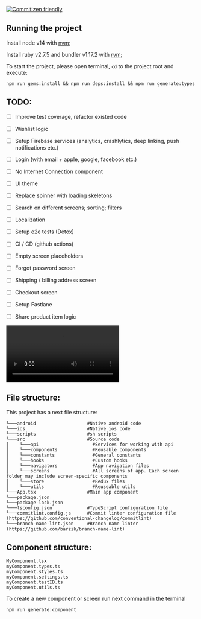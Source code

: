 [![Commitizen friendly](https://img.shields.io/badge/commitizen-friendly-brightgreen.svg)](http://commitizen.github.io/cz-cli/)

## Running the project

Install node v14 with [nvm](https://github.com/nvm-sh/nvm);

Install ruby v2.7.5 and bundler v1.17.2 with [rvm](https://rvm.io/rvm/install);

To start the project, please open terminal, `cd` to the project root and execute:

    npm run gems:install && npm run deps:install && npm run generate:types

## TODO:
- [ ] Improve test coverage, refactor existed code
- [ ] Wishlist logic
- [ ] Setup Firebase services (analytics, crashlytics, deep linking, push notifications etc.)
- [ ] Login (with email + apple, google, facebook etc.)
- [ ] No Internet Connection component
- [ ] UI theme
- [ ] Replace spinner with loading skeletons
- [ ] Search on different screens; sorting; filters
- [ ] Localization
- [ ] Setup e2e tests (Detox)
- [ ] CI / CD (github actions)
- [ ] Empty screen placeholders
- [ ] Forgot password screen
- [ ] Shipping / billing address screen
- [ ] Checkout screen
- [ ] Setup Fastlane
- [ ] Share product item logic


 ![Preview](/preview/preview.mov?raw=true)

## File structure:
This project has a next file structure:
```
└───android                   #Native android code
└───ios                       #Native ios code
└───scripts                   #sh scripts
└───src                       #Source code
│    └───api                    #Services for working with api
│    └───components             #Reusable components
│    └───constants              #General constants
│    └───hooks                  #Custom hooks
│    └───navigators             #App navigation files
│    └───screens                #All screens of app. Each screen folder may include screen-specific components
│    └───store                  #Redux files
│    └───utils                  #Reuseable utils
└───App.tsx                   #Main app component
└───package.json
└───package-lock.json
└───tsconfig.json             #TypeScript configuration file
└───commitlint.config.js      #Commit linter configuration file (https://github.com/conventional-changelog/commitlint)
└───branch-name-lint.json     #Branch name linter (https://github.com/barzik/branch-name-lint)
```

## Component structure:
```
MyComponent.tsx
myComponent.types.ts
myComponent.styles.ts
myComponent.settings.ts
myComponent.testID.ts
myComponent.utils.ts
```

To create a new component or screen run next command in the terminal

    npm run generate:component
